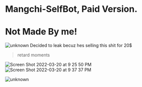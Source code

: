 # Mangchi-SelfBot, Paid Version.
# Not Made By me!

![unknown](https://user-images.githubusercontent.com/67010072/159171332-f987bbb5-afd6-4d8f-ac92-5e3ddc44e614.png)
Decided to leak becuz hes selling this shit for 20$

> retard moments

![Screen Shot 2022-03-20 at 9 25 50 PM](https://user-images.githubusercontent.com/67010072/159162090-6534e3e1-39a1-40a8-b7fd-434b20e5c1f9.png)
![Screen Shot 2022-03-20 at 9 37 37 PM](https://user-images.githubusercontent.com/67010072/159162662-0933b848-afdb-4533-9ab1-92595e343c96.png)

![unknown](https://user-images.githubusercontent.com/67010072/159161327-e6327c23-2a31-43f0-b1e9-d9c058ee76ab.png)
